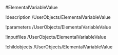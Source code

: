 <!-- MOOSE Object Documentation Stub: Remove this when content is added. -->
#ElementalVariableValue

!description /UserObjects/ElementalVariableValue

!parameters /UserObjects/ElementalVariableValue

!inputfiles /UserObjects/ElementalVariableValue

!childobjects /UserObjects/ElementalVariableValue

